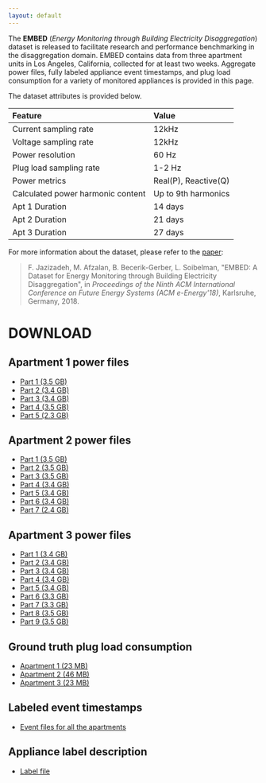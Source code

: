 ```yaml
---
layout: default
---
```


The **EMBED** (*Energy Monitoring through Building Electricity Disaggregation*) dataset is released to facilitate research and performance benchmarking in the disaggregation domain. EMBED contains data from three apartment units in Los Angeles, California, collected for at least two weeks. Aggregate power files, fully labeled appliance event timestamps, and plug load consumption for a variety of monitored appliances is provided in this page. 

The dataset attributes is provided below.


| **Feature**     | **Value**             | 
|:-------------|:------------------|
| Current sampling rate           | 12kHz | 
| Voltage sampling rate | 12kHz   | 
| Power resolution           | 60 Hz     | 
| Plug load sampling rate           | 1-2 Hz | 
| Power metrics           | Real(P), Reactive(Q) | 
| Calculated power harmonic content           | Up to 9th harmonics | 
| Apt 1 Duration           | 14 days | 
| Apt 2 Duration            | 21 days | 
| Apt 3 Duration            | 27 days | 


For more information about the dataset, please refer to the [paper](https://dl.acm.org/citation.cfm?id=3208939):

>F. Jazizadeh, M. Afzalan, B. Becerik-Gerber, L. Soibelman, "EMBED: A Dataset for Energy Monitoring through Building Electricity Disaggregation", in *Proceedings of the Ninth ACM International Conference on Future Energy Systems (ACM e-Energy'18)*, Karlsruhe, Germany, 2018.

# DOWNLOAD

## Apartment 1 power files

*   [Part 1 (3.5 GB)](https://s3.amazonaws.com/embed.data/Apt1_1.tar)
*   [Part 2 (3.4 GB)](https://s3.amazonaws.com/embed.data/Apt1_2.tar)
*   [Part 3 (3.4 GB)](https://s3.amazonaws.com/embed.data/Apt1_3.tar)
*   [Part 4 (3.5 GB)](https://s3.amazonaws.com/embed.data/Apt1_4.tar)
*   [Part 5 (2.3 GB)](https://s3.amazonaws.com/embed.data/Apt1_5.tar)

## Apartment 2 power files

*   [Part 1 (3.5 GB)](https://s3.amazonaws.com/embed.data/Apt2_1.tar)
*   [Part 2 (3.5 GB)](https://s3.amazonaws.com/embed.data/Apt2_2.tar)
*   [Part 3 (3.5 GB)](https://s3.amazonaws.com/embed.data/Apt2_3.tar)
*   [Part 4 (3.4 GB)](https://s3.amazonaws.com/embed.data/Apt2_4.tar)
*   [Part 5 (3.4 GB)](https://s3.amazonaws.com/embed.data/Apt2_5.tar)
*   [Part 6 (3.4 GB)](https://s3.amazonaws.com/embed.data/Apt2_6.tar)
*   [Part 7 (2.4 GB)](https://s3.amazonaws.com/embed.data/Apt2_7.tar)

## Apartment 3 power files

*   [Part 1 (3.4 GB)](https://s3.amazonaws.com/embed.data/Apt3_1.tar)
*   [Part 2 (3.4 GB)](https://s3.amazonaws.com/embed.data/Apt3_2.tar)
*   [Part 3 (3.4 GB)](https://s3.amazonaws.com/embed.data/Apt3_3.tar)
*   [Part 4 (3.4 GB)](https://s3.amazonaws.com/embed.data/Apt3_4.tar)
*   [Part 5 (3.4 GB)](https://s3.amazonaws.com/embed.data/Apt3_5.tar)
*   [Part 6 (3.3 GB)](https://s3.amazonaws.com/embed.data/Apt3_6.tar)
*   [Part 7 (3.3 GB)](https://s3.amazonaws.com/embed.data/Apt3_7.tar)
*   [Part 8 (3.5 GB)](https://s3.amazonaws.com/embed.data/Apt3_8.tar)
*   [Part 9 (3.5 GB)](https://s3.amazonaws.com/embed.data/Apt3_9.tar)

## Ground truth plug load consumption

*   [Apartment 1 (23 MB)](https://s3.amazonaws.com/embed.data/Apt1_GT+Plug.rar)
*   [Apartment 2 (46 MB)](https://s3.amazonaws.com/embed.data/Apt2_GT+Plug.rar)
*   [Apartment 3 (23 MB)](https://s3.amazonaws.com/embed.data/Apt3_+GT+Plug.rar)

## Labeled event timestamps

*   [Event files for all the apartments](https://s3.amazonaws.com/embed.data/Event+Files.rar)

## Appliance label description

*   [Label file](https://s3.amazonaws.com/embed.data/Label.xlsx)

